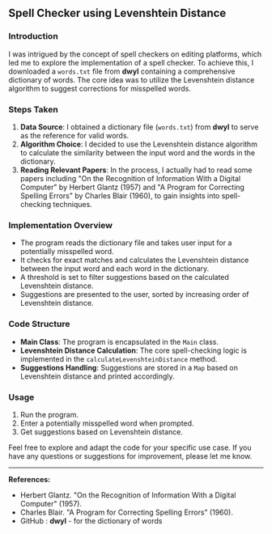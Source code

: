 ## Spell Checker using Levenshtein Distance

### Introduction
I was intrigued by the concept of spell checkers on editing platforms, which led me to explore the implementation of a spell checker. To achieve this, I downloaded a `words.txt` file from **dwyl** containing a comprehensive dictionary of words. The core idea was to utilize the Levenshtein distance algorithm to suggest corrections for misspelled words.

### Steps Taken
1. **Data Source**: I obtained a dictionary file (`words.txt`) from **dwyl** to serve as the reference for valid words.
2. **Algorithm Choice**: I decided to use the  Levenshtein distance algorithm to calculate the similarity between the input word and the words in the dictionary.
3. **Reading Relevant Papers**: In the process, I actually  had to read some papers including "On the Recognition of Information With a Digital Computer" by Herbert Glantz (1957) and "A Program for Correcting Spelling Errors" by Charles Blair (1960), to gain insights into spell-checking techniques.

### Implementation Overview
- The program reads the dictionary file and takes user input for a potentially misspelled word.
- It checks for exact matches and calculates the Levenshtein distance between the input word and each word in the dictionary.
- A threshold is set to filter suggestions based on the calculated Levenshtein distance.
- Suggestions are presented to the user, sorted by increasing order of Levenshtein distance.

### Code Structure
- **Main Class**: The program is encapsulated in the `Main` class.
- **Levenshtein Distance Calculation**: The core spell-checking logic is implemented in the `calculateLevenshteinDistance` method.
- **Suggestions Handling**: Suggestions are stored in a `Map` based on Levenshtein distance and printed accordingly.

### Usage
1. Run the program.
2. Enter a potentially misspelled word when prompted.
3. Get suggestions based on Levenshtein distance.

Feel free to explore and adapt the code for your specific use case. If you have any questions or suggestions for improvement, please let me know.

---

**References:**
- Herbert Glantz. "On the Recognition of Information With a Digital Computer" (1957).
- Charles Blair. "A Program for Correcting Spelling Errors" (1960).
- GitHub : **dwyl** - for the dictionary of words
